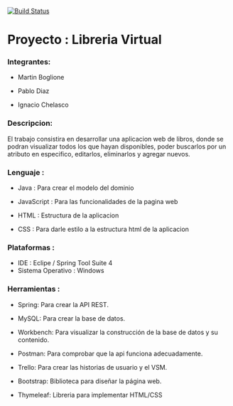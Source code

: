 [![Build Status](https://travis-ci.org/PabloD97/Proyecto_EIS_LibreriaVirtual.svg?branch=master)](https://travis-ci.org/PabloD97/Proyecto_EIS_LibreriaVirtual)

# Proyecto : Libreria Virtual

### Integrantes:

- Martin Boglione

- Pablo Diaz

- Ignacio Chelasco


### Descripcion:

El trabajo consistira en desarrollar una aplicacion web de libros, donde se podran visualizar todos los que hayan disponibles, poder buscarlos por un atributo en especifico, editarlos, eliminarlos y agregar nuevos.



### Lenguaje :

- Java : Para crear el modelo del dominio

- JavaScript : Para las funcionalidades de la pagina web

- HTML : Estructura de la aplicacion

- CSS : Para darle estilo a la estructura html de la aplicacion


### Plataformas :

- IDE : Eclipe / Spring Tool Suite 4
- Sistema Operativo : Windows


### Herramientas :

- Spring: Para crear la API REST.

- MySQL: Para crear la base de datos.

- Workbench: Para visualizar la construcción de la base de datos y su contenido.

- Postman: Para comprobar que la api funciona adecuadamente.

- Trello: Para crear las historias de usuario y el VSM.

- Bootstrap: Biblioteca para diseñar la página web.

- Thymeleaf: Libreria para implementar HTML/CSS







